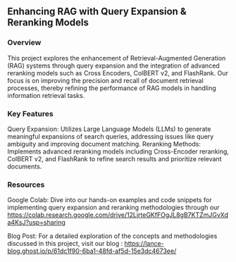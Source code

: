 ## Enhancing RAG with Query Expansion & Reranking Models


### Overview
This project explores the enhancement of Retrieval-Augmented Generation (RAG) systems through query 
expansion and the integration of advanced reranking models such as Cross Encoders, ColBERT v2, and FlashRank.
Our focus is on improving the precision and recall of document retrieval processes, thereby refining the performance of RAG models in handling information retrieval tasks.

### Key Features
Query Expansion: Utilizes Large Language Models (LLMs) to generate meaningful expansions of search queries, addressing issues like query ambiguity and improving document matching.
Reranking Methods: Implements advanced reranking models including Cross-Encoder reranking, ColBERT v2, and FlashRank to refine search results and prioritize relevant documents.

### Resources
Google Colab: Dive into our hands-on examples and code snippets for implementing query expansion and reranking methodologies through our 
https://colab.research.google.com/drive/12LjrteGKfFOgJL8gB7KTZmJGvXda4KsJ?usp=sharing

Blog Post: For a detailed exploration of the concepts and methodologies discussed in this project, 
visit our blog :
https://lance-blog.ghost.io/p/61dc1f90-6ba1-48fd-af5d-15e3dc4673ee/

